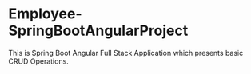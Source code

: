 # Employee-SpringBootAngularProject
This is Spring Boot Angular Full Stack Application which presents basic CRUD Operations.
